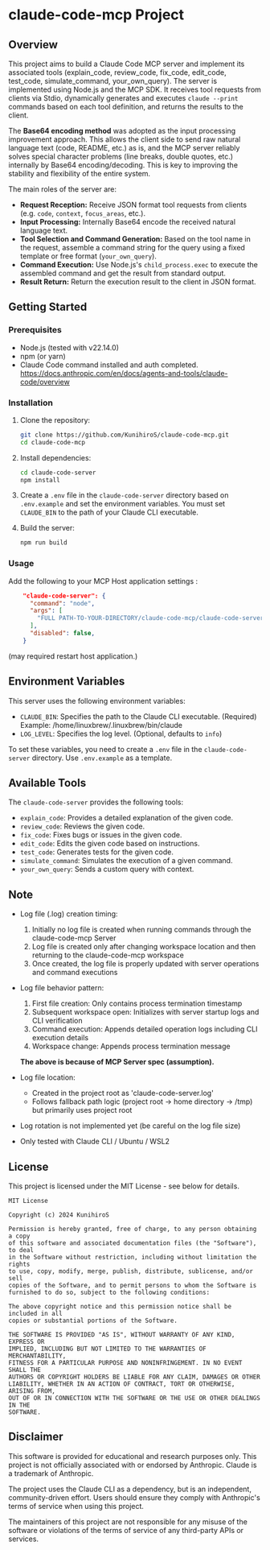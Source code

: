 # claude-code-mcp Project

## Overview

This project aims to build a Claude Code MCP server and implement its associated tools (explain_code, review_code, fix_code, edit_code, test_code, simulate_command, your_own_query). The server is implemented using Node.js and the MCP SDK. It receives tool requests from clients via Stdio, dynamically generates and executes `claude --print` commands based on each tool definition, and returns the results to the client.

The **Base64 encoding method** was adopted as the input processing improvement approach. This allows the client side to send raw natural language text (code, README, etc.) as is, and the MCP server reliably solves special character problems (line breaks, double quotes, etc.) internally by Base64 encoding/decoding. This is key to improving the stability and flexibility of the entire system.

The main roles of the server are:

-   **Request Reception:** Receive JSON format tool requests from clients (e.g. `code`, `context`, `focus_areas`, etc.).
-   **Input Processing:** Internally Base64 encode the received natural language text.
-   **Tool Selection and Command Generation:** Based on the tool name in the request, assemble a command string for the query using a fixed template or free format (`your_own_query`).
-   **Command Execution:** Use Node.js's `child_process.exec` to execute the assembled command and get the result from standard output.
-   **Result Return:** Return the execution result to the client in JSON format.

## Getting Started

### Prerequisites

-   Node.js (tested with v22.14.0)
-   npm (or yarn)
-   Claude Code command installed and auth completed.
    https://docs.anthropic.com/en/docs/agents-and-tools/claude-code/overview

### Installation

1.  Clone the repository:

    ```bash
    git clone https://github.com/KunihiroS/claude-code-mcp.git
    cd claude-code-mcp
    ```
2.  Install dependencies:

    ```bash
    cd claude-code-server
    npm install
    ```

3.  Create a `.env` file in the `claude-code-server` directory based on `.env.example` and set the environment variables.  You must set `CLAUDE_BIN` to the path of your Claude CLI executable.

4.  Build the server:

    ```bash
    npm run build
    ```
### Usage

Add the following to your MCP Host application settings :

```json
    "claude-code-server": {
      "command": "node",
      "args": [
        "FULL PATH-TO-YOUR-DIRECTORY/claude-code-mcp/claude-code-server/build/index.js"
      ],
      "disabled": false,
    }
```
(may required restart host application.)

## Environment Variables

This server uses the following environment variables:

-   `CLAUDE_BIN`: Specifies the path to the Claude CLI executable. (Required)  
    Example: /home/linuxbrew/.linuxbrew/bin/claude
-   `LOG_LEVEL`: Specifies the log level. (Optional, defaults to `info`)

To set these variables, you need to create a `.env` file in the `claude-code-server` directory. Use `.env.example` as a template.

## Available Tools
The `claude-code-server` provides the following tools:

- `explain_code`: Provides a detailed explanation of the given code.
- `review_code`: Reviews the given code.
- `fix_code`: Fixes bugs or issues in the given code.
- `edit_code`: Edits the given code based on instructions.
- `test_code`: Generates tests for the given code.
- `simulate_command`: Simulates the execution of a given command.
- `your_own_query`: Sends a custom query with context.

## Note

- Log file (.log) creation timing:
  1. Initially no log file is created when running commands through the claude-code-mcp Server
  2. Log file is created only after changing workspace location and then returning to the claude-code-mcp workspace
  3. Once created, the log file is properly updated with server operations and command executions

- Log file behavior pattern:
  1. First file creation: Only contains process termination timestamp
  2. Subsequent workspace open: Initializes with server startup logs and CLI verification
  3. Command execution: Appends detailed operation logs including CLI execution details
  4. Workspace change: Appends process termination message

    **The above is because of MCP Server spec (assumption).**

- Log file location:
  - Created in the project root as 'claude-code-server.log'
  - Follows fallback path logic (project root → home directory → /tmp) but primarily uses project root

- Log rotation is not implemented yet (be careful on the log file size)
- Only tested with Claude CLI / Ubuntu / WSL2

## License

This project is licensed under the MIT License - see below for details.

```
MIT License

Copyright (c) 2024 KunihiroS

Permission is hereby granted, free of charge, to any person obtaining a copy
of this software and associated documentation files (the "Software"), to deal
in the Software without restriction, including without limitation the rights
to use, copy, modify, merge, publish, distribute, sublicense, and/or sell
copies of the Software, and to permit persons to whom the Software is
furnished to do so, subject to the following conditions:

The above copyright notice and this permission notice shall be included in all
copies or substantial portions of the Software.

THE SOFTWARE IS PROVIDED "AS IS", WITHOUT WARRANTY OF ANY KIND, EXPRESS OR
IMPLIED, INCLUDING BUT NOT LIMITED TO THE WARRANTIES OF MERCHANTABILITY,
FITNESS FOR A PARTICULAR PURPOSE AND NONINFRINGEMENT. IN NO EVENT SHALL THE
AUTHORS OR COPYRIGHT HOLDERS BE LIABLE FOR ANY CLAIM, DAMAGES OR OTHER
LIABILITY, WHETHER IN AN ACTION OF CONTRACT, TORT OR OTHERWISE, ARISING FROM,
OUT OF OR IN CONNECTION WITH THE SOFTWARE OR THE USE OR OTHER DEALINGS IN THE
SOFTWARE.
```

## Disclaimer

This software is provided for educational and research purposes only. This project is not officially associated with or endorsed by Anthropic. Claude is a trademark of Anthropic.

The project uses the Claude CLI as a dependency, but is an independent, community-driven effort. Users should ensure they comply with Anthropic's terms of service when using this project.

The maintainers of this project are not responsible for any misuse of the software or violations of the terms of service of any third-party APIs or services.